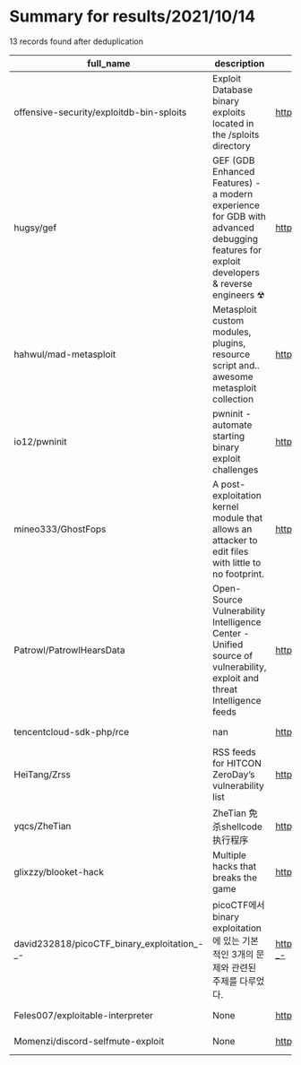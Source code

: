 
# Summary for results/2021/10/14
    
13 records found after deduplication

| full_name | description | html_url | matched_list | matched_count | pushed_at | size | stargazers_count | language | forks_count | vul_ids |
|---------------------------------------------|-----------------------------------------------------------------------------------------------------------------------------------------|----------------------------------------------------------------|----------------------------------|-----------------|---------------------------|---------|--------------------|------------|---------------|-----------|
| offensive-security/exploitdb-bin-sploits | Exploit Database binary exploits located in the /sploits directory | https://github.com/offensive-security/exploitdb-bin-sploits | ['exploit', 'sploit'] | 2 | 2021-10-14 00:05:47+00:00 | 1534761 | 1511 | Python | 519 | [] |
| hugsy/gef | GEF (GDB Enhanced Features) - a modern experience for GDB with advanced debugging features for exploit developers & reverse engineers ☢ | https://github.com/hugsy/gef | ['exploit'] | 1 | 2021-10-14 02:24:46+00:00 | 5209 | 4002 | Python | 553 | [] |
| hahwul/mad-metasploit | Metasploit custom modules, plugins, resource script and.. awesome metasploit collection | https://github.com/hahwul/mad-metasploit | ['metasploit module OR payload'] | 1 | 2021-10-14 00:16:49+00:00 | 151572 | 252 | Ruby | 77 | [] |
| io12/pwninit | pwninit - automate starting binary exploit challenges | https://github.com/io12/pwninit | ['exploit'] | 1 | 2021-10-14 00:41:34+00:00 | 774 | 238 | Rust | 13 | [] |
| mineo333/GhostFops | A post-exploitation kernel module that allows an attacker to edit files with little to no footprint. | https://github.com/mineo333/GhostFops | ['exploit'] | 1 | 2021-10-14 00:38:30+00:00 | 819 | 1 | C | 0 | [] |
| Patrowl/PatrowlHearsData | Open-Source Vulnerability Intelligence Center - Unified source of vulnerability, exploit and threat Intelligence feeds | https://github.com/Patrowl/PatrowlHearsData | ['exploit'] | 1 | 2021-10-14 00:03:24+00:00 | 407450 | 32 | | 19 | [] |
| tencentcloud-sdk-php/rce | nan | https://github.com/tencentcloud-sdk-php/rce | ['rce'] | 1 | 2021-10-14 01:36:15+00:00 | 72 | 0 | PHP | 0 | [] |
| HeiTang/Zrss | RSS feeds for HITCON ZeroDay’s vulnerability list | https://github.com/HeiTang/Zrss | ['zeroday'] | 1 | 2021-10-14 01:07:11+00:00 | 6673 | 2 | Python | 0 | [] |
| yqcs/ZheTian | ZheTian 免杀shellcode执行程序 | https://github.com/yqcs/ZheTian | ['shellcode'] | 1 | 2021-10-14 01:24:28+00:00 | 400 | 114 | Go | 25 | [] |
| glixzzy/blooket-hack | Multiple hacks that breaks the game | https://github.com/glixzzy/blooket-hack | ['exploit'] | 1 | 2021-10-14 01:43:47+00:00 | 2511 | 53 | JavaScript | 69 | [] |
| david232818/picoCTF_binary_exploitation_-_- | picoCTF에서 binary exploitation에 있는 기본적인 3개의 문제와 관련된 주제를 다루었다. | https://github.com/david232818/picoCTF_binary_exploitation_-_- | ['exploit'] | 1 | 2021-10-14 01:57:30+00:00 | 19129 | 0 | TeX | 0 | [] |
| Feles007/exploitable-interpreter | None | https://github.com/Feles007/exploitable-interpreter | ['exploit'] | 1 | 2021-10-14 01:44:26+00:00 | 3 | 0 | Python | 0 | [] |
| Momenzi/discord-selfmute-exploit | None | https://github.com/Momenzi/discord-selfmute-exploit | ['exploit'] | 1 | 2021-10-14 01:34:55+00:00 | 0 | 0 | JavaScript | 0 | [] |
